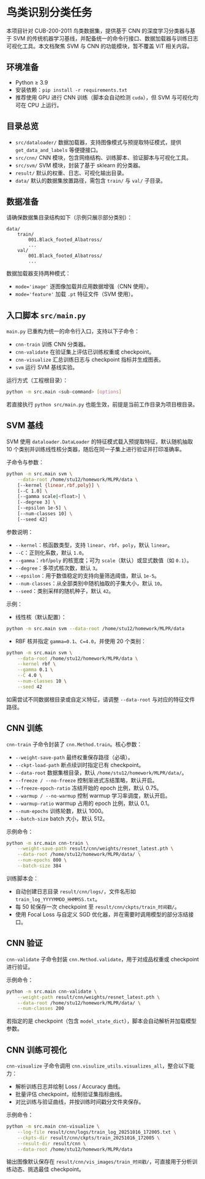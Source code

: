 # 鸟类识别分类任务

本项目针对 CUB-200-2011 鸟类数据集，提供基于 CNN 的深度学习分类器与基于 SVM 的传统机器学习基线，并配备统一的命令行接口、数据加载器与训练日志可视化工具。本文档聚焦 SVM 与 CNN 的功能模块，暂不覆盖 ViT 相关内容。

## 环境准备

- Python ≥ 3.9
- 安装依赖：`pip install -r requirements.txt`
- 推荐使用 GPU 进行 CNN 训练（脚本会自动检测 `cuda`），但 SVM 与可视化均可在 CPU 上运行。

## 目录总览

- `src/dataloader/` 数据加载器，支持图像模式与预提取特征模式，提供 `get_data_and_labels` 等便捷接口。
- `src/cnn/` CNN 模块，包含网络结构、训练脚本、验证脚本与可视化工具。
- `src/svm/` SVM 模块，封装了基于 sklearn 的分类器。
- `result/` 默认的权重、日志、可视化输出目录。
- `data/` 默认的数据集放置路径，需包含 `train/` 与 `val/` 子目录。

## 数据准备

请确保数据集目录结构如下（示例只展示部分类别）：

```
data/
	train/
		001.Black_footed_Albatross/
		...
	val/
		001.Black_footed_Albatross/
		...
```

数据加载器支持两种模式：
- `mode='image'` 逐图像加载并应用数据增强（CNN 使用）。
- `mode='feature'` 加载 `.pt` 特征文件（SVM 使用）。

## 入口脚本 `src/main.py`

`main.py` 已重构为统一的命令行入口，支持以下子命令：

- `cnn-train` 训练 CNN 分类器。
- `cnn-validate` 在验证集上评估已训练权重或 checkpoint。
- `cnn-visualize` 汇总训练日志与 checkpoint 指标并生成图表。
- `svm` 运行 SVM 基线实验。

运行方式（工程根目录）：

```bash
python -m src.main <sub-command> [options]
```

若直接执行 `python src/main.py` 也能生效，前提是当前工作目录为项目根目录。

## SVM 基线

SVM 使用 `dataloader.DataLoader` 的特征模式载入预提取特征，默认随机抽取 10 个类别并训练线性核分类器，随后在同一子集上进行验证并打印准确率。

子命令与参数：

```bash
python -m src.main svm \
	--data-root /home/stu12/homework/MLPR/data \
	[--kernel {linear,rbf,poly}] \
	[--C 1.0] \
	[--gamma scale|<float>] \
	[--degree 3] \
	[--epsilon 1e-5] \
	[--num-classes 10] \
	[--seed 42]
```

参数说明：

- `--kernel`：核函数类型，支持 `linear`、`rbf`、`poly`，默认 `linear`。
- `--C`：正则化系数，默认 `1.0`。
- `--gamma`：`rbf`/`poly` 的核宽度；可为 `scale`（默认）或显式数值（如 `0.1`）。
- `--degree`：多项式核次数，默认 `3`。
- `--epsilon`：用于数值稳定的支持向量筛选阈值，默认 `1e-5`。
- `--num-classes`：从全部类别中随机抽取的子集大小，默认 `10`。
- `--seed`：类别采样的随机种子，默认 `42`。

示例：

- 线性核（默认配置）：

```bash
python -m src.main svm --data-root /home/stu12/homework/MLPR/data
```

- RBF 核并指定 `gamma=0.1`、`C=4.0`，并使用 20 个类别：

```bash
python -m src.main svm \
	--data-root /home/stu12/homework/MLPR/data \
	--kernel rbf \
	--gamma 0.1 \
	--C 4.0 \
	--num-classes 10 \
	--seed 42
```

如需尝试不同数据根目录或自定义特征，请调整 `--data-root` 与对应的特征文件路径。

## CNN 训练

`cnn-train` 子命令封装了 `cnn.Method.train`。核心参数：

- `--weight-save-path` 最终权重保存路径（必填）。
- `--ckpt-load-path` 断点续训时指定已有 checkpoint。
- `--data-root` 数据集根目录，默认 `/home/stu12/homework/MLPR/data/`。
- `--freeze / --no-freeze` 控制渐进式冻结策略，默认开启。
- `--freeze-epoch-ratio` 冻结开始的 epoch 比例，默认 0.75。
- `--warmup / --no-warmup` 控制 warmup 学习率调度，默认开启。
- `--warmup-ratio` warmup 占用的 epoch 比例，默认 0.1。
- `--num-epochs` 训练轮数，默认 1000。
- `--batch-size` batch 大小，默认 512。

示例命令：

```bash
python -m src.main cnn-train \
	--weight-save-path result/cnn/weights/resnet_latest.pth \
	--data-root /home/stu12/homework/MLPR/data/ \
	--num-epochs 800 \
	--batch-size 384
```

训练脚本会：
- 自动创建日志目录 `result/cnn/logs/`，文件名形如 `train_log_YYYYMMDD_HHMMSS.txt`。
- 每 50 轮保存一次 checkpoint 至 `result/cnn/ckpts/train_时间戳/`。
- 使用 Focal Loss 与自定义 SGD 优化器，并在需要时调用模型的部分冻结接口。

## CNN 验证

`cnn-validate` 子命令封装 `cnn.Method.validate`，用于对成品权重或 checkpoint 进行验证。

示例命令：

```bash
python -m src.main cnn-validate \
	--weight-path result/cnn/weights/resnet_latest.pth \
	--data-root /home/stu12/homework/MLPR/data/ \
	--num-classes 200
```

若指定的是 checkpoint（包含 `model_state_dict`），脚本会自动解析并加载模型参数。

## CNN 训练可视化

`cnn-visualize` 子命令调用 `cnn.visulize_utils.visualizes_all`，整合以下能力：

- 解析训练日志并绘制 Loss / Accuracy 曲线。
- 批量评估 checkpoint，绘制验证集指标曲线。
- 对比训练与验证曲线，并按训练时间戳分文件夹保存。

示例命令：

```bash
python -m src.main cnn-visualize \
	--log-file result/cnn/logs/train_log_20251016_172005.txt \
	--ckpts-dir result/cnn/ckpts/train_20251016_172005 \
	--result-dir result/cnn \
	--data-root /home/stu12/homework/MLPR/data
```

输出图像默认保存在 `result/cnn/vis_images/train_时间戳/`，可直接用于分析训练动态、挑选最佳 checkpoint。